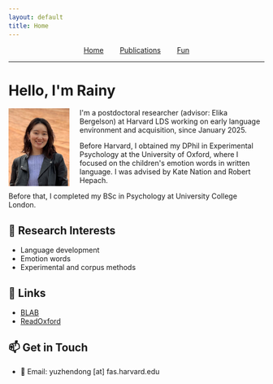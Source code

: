 ```yaml
---
layout: default
title: Home
---
```


<div style="text-align: center; margin-bottom: 1em;">
  <a href="/" style="margin: 0 1em;">Home</a>
  <a href="/publications/" style="margin: 0 1em;">Publications</a>
  <a href="/fun/" style="margin: 0 1em;">Fun</a>
</div>
<hr>

# Hello, I'm Rainy

<img src="/assets/profile.jpeg" alt="Profile photo" width="120" align="left" style="margin-right: 20px;" />

I'm a postdoctoral researcher (advisor: Elika Bergelson) at Harvard LDS working on early language environment and acquisition, since January 2025.

Before Harvard, I obtained my DPhil in Experimental Psychology at the University of Oxford, where I focused on the children's emotion words in written language. 
I was advised by Kate Nation and Robert Hepach.

Before that, I completed my BSc in Psychology at University College London.



## 🔬 Research Interests
- Language development
- Emotion words
- Experimental and corpus methods


## 📄 Links
- [BLAB](https://bergelsonlab.fas.harvard.edu/people/rainy-dong)
- [ReadOxford](https://readoxford.web.ox.ac.uk/our-team/rainy-dong)


## 📫 Get in Touch

- 📧 Email: yuzhendong [at] fas.harvard.edu

